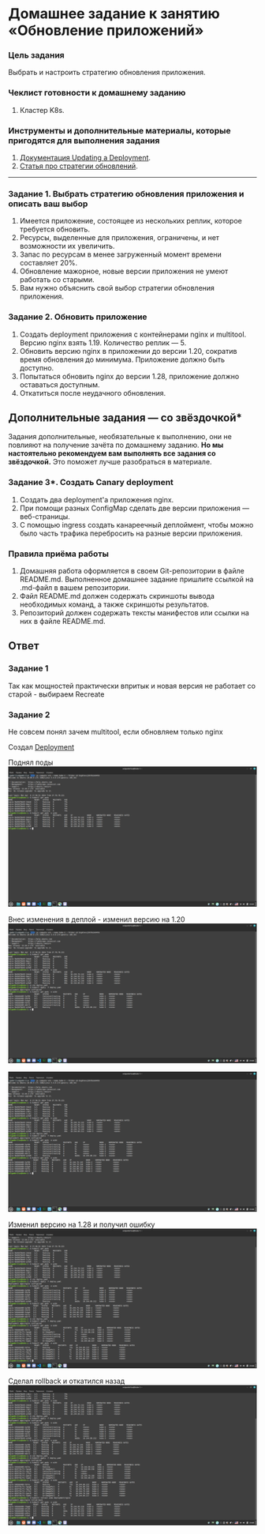# Домашнее задание к занятию «Обновление приложений»

### Цель задания

Выбрать и настроить стратегию обновления приложения.

### Чеклист готовности к домашнему заданию

1. Кластер K8s.

### Инструменты и дополнительные материалы, которые пригодятся для выполнения задания

1. [Документация Updating a Deployment](https://kubernetes.io/docs/concepts/workloads/controllers/deployment/#updating-a-deployment).
2. [Статья про стратегии обновлений](https://habr.com/ru/companies/flant/articles/471620/).

-----

### Задание 1. Выбрать стратегию обновления приложения и описать ваш выбор

1. Имеется приложение, состоящее из нескольких реплик, которое требуется обновить.
2. Ресурсы, выделенные для приложения, ограничены, и нет возможности их увеличить.
3. Запас по ресурсам в менее загруженный момент времени составляет 20%.
4. Обновление мажорное, новые версии приложения не умеют работать со старыми.
5. Вам нужно объяснить свой выбор стратегии обновления приложения.

### Задание 2. Обновить приложение

1. Создать deployment приложения с контейнерами nginx и multitool. Версию nginx взять 1.19. Количество реплик — 5.
2. Обновить версию nginx в приложении до версии 1.20, сократив время обновления до минимума. Приложение должно быть доступно.
3. Попытаться обновить nginx до версии 1.28, приложение должно оставаться доступным.
4. Откатиться после неудачного обновления.

## Дополнительные задания — со звёздочкой*

Задания дополнительные, необязательные к выполнению, они не повлияют на получение зачёта по домашнему заданию. **Но мы настоятельно рекомендуем вам выполнять все задания со звёздочкой.** Это поможет лучше разобраться в материале.   

### Задание 3*. Создать Canary deployment

1. Создать два deployment'а приложения nginx.
2. При помощи разных ConfigMap сделать две версии приложения — веб-страницы.
3. С помощью ingress создать канареечный деплоймент, чтобы можно было часть трафика перебросить на разные версии приложения.

### Правила приёма работы

1. Домашняя работа оформляется в своем Git-репозитории в файле README.md. Выполненное домашнее задание пришлите ссылкой на .md-файл в вашем репозитории.
2. Файл README.md должен содержать скриншоты вывода необходимых команд, а также скриншоты результатов.
3. Репозиторий должен содержать тексты манифестов или ссылки на них в файле README.md.


## Ответ

### Задание 1

Так как мощностей практически впритык и новая версия не работает со старой - выбираем Recreate

### Задание 2

Не совсем понял зачем multitool, если обновляем только nginx

Создал [Deployment](https://github.com/gambrilus/kuber-homeworks/blob/main/3.4/deploy.yaml)

Поднял поды
![3-4-1](images/3-4-1.png)

Внес изменения в деплой - изменил версию на 1.20
![3-4-2](images/3-4-2.png)

![3-4-3](images/3-4-3.png)

Изменил версию на 1.28 и получил ошибку
![3-4-5](images/3-4-5.png)

Сделал rollback и откатился назад
![3-4-6](images/3-4-6.png)
